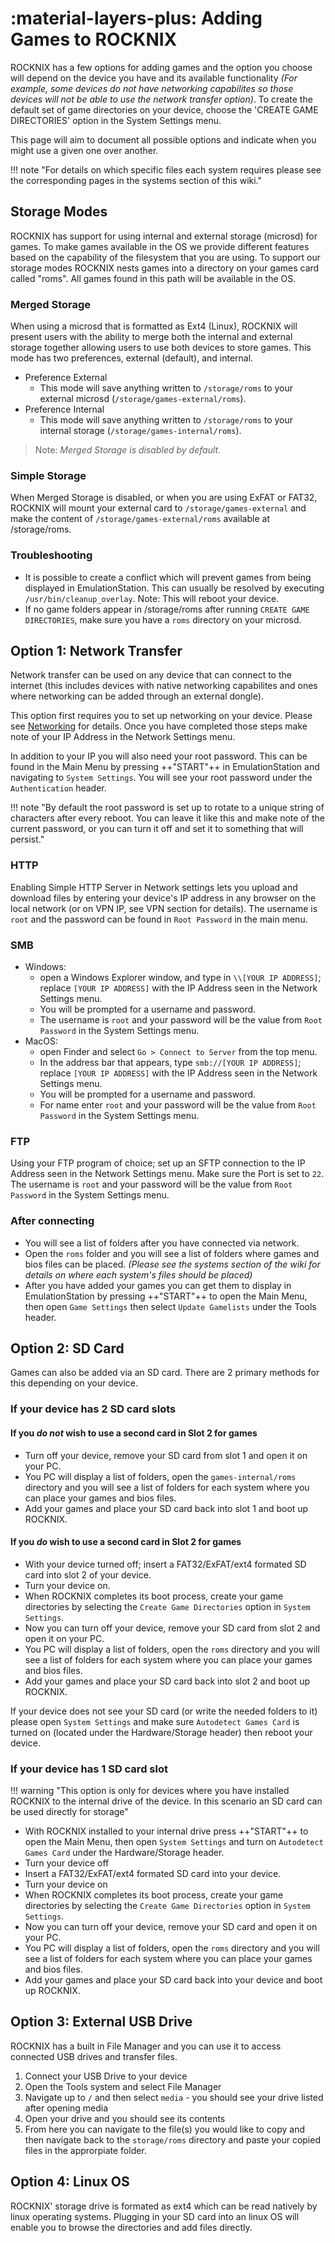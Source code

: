 # :material-layers-plus: Adding Games to ROCKNIX

ROCKNIX has a few options for adding games and the option you choose will depend on the device you have and its available functionality *(For example, some devices do not have networking capabilites so those devices will not be able to use the network transfer option)*.  To create the default set of game directories on your device, choose the 'CREATE GAME DIRECTORIES' option in the System Settings menu.

This page will aim to document all possible options and indicate when you might use a given one over another.

!!! note "For details on which specific files each system requires please see the corresponding pages in the systems section of this wiki."

## Storage Modes

ROCKNIX has support for using internal and external storage (microsd) for games.  To make games available in the OS we provide different features based on the capability of the filesystem that you are using.  To support our storage modes ROCKNIX nests games into a directory on your games card called "roms".  All games found in this path will be available in the OS.

### Merged Storage

When using a microsd that is formatted as Ext4 (Linux), ROCKNIX will present users with the ability to merge both the internal and external storage together allowing users to use both devices to store games.  This mode has two preferences, external (default), and internal.

* Preference External
  * This mode will save anything written to `/storage/roms` to your external microsd (`/storage/games-external/roms`).
* Preference Internal
  * This mode will save anything written to `/storage/roms` to your internal storage (`/storage/games-internal/roms`). 

> Note: *Merged Storage is disabled by default.*

### Simple Storage

When Merged Storage is disabled, or when you are using ExFAT or FAT32, ROCKNIX will mount your external card to `/storage/games-external` and make the content of `/storage/games-external/roms` available at /storage/roms.

### Troubleshooting

* It is possible to create a conflict which will prevent games from being displayed in EmulationStation.  This can usually be resolved by executing `/usr/bin/cleanup_overlay`.  Note: This will reboot your device.
* If no game folders appear in /storage/roms after running `CREATE GAME DIRECTORIES`, make sure you have a `roms` directory on your microsd.

## Option 1: Network Transfer

Network transfer can be used on any device that can connect to the internet (this includes devices with native networking capabilites and ones where networking can be added through an external dongle).

This option first requires you to set up networking on your device.  Please see [Networking](../../configure/networking) for details.  Once you have completed those steps make note of your IP Address in the Network Settings menu.

In addition to your IP you will also need your root password.  This can be found in the Main Menu by pressing ++"START"++ in EmulationStation and navigating to `System Settings`.  You will see your root password under the `Authentication` header.

!!! note "By default the root password is set up to rotate to a unique string of characters after every reboot. You can leave it like this and make note of the current password, or you can turn it off and set it to something that will persist."

### HTTP

Enabling Simple HTTP Server in Network settings lets you upload and download files by entering your device's IP address in any browser on the local network (or on VPN IP, see VPN section for details). The username is `root` and the password can be found in `Root Password` in the main menu.

### SMB

- Windows:
    - open a Windows Explorer window, and type in `\\[YOUR IP ADDRESS]`; replace `[YOUR IP ADDRESS]` with the IP Address seen in the Network Settings menu.
    - You will be prompted for a username and password. 
    - The username is `root` and your password will be the value from `Root Password` in the System Settings menu.
- MacOS: 
    - open Finder and select `Go > Connect to Server` from the top menu.
    - In the address bar that appears, type `smb://[YOUR IP ADDRESS]`; replace `[YOUR IP ADDRESS]` with the IP Address seen in the Network Settings menu.
    - You will be prompted for a username and password.
    - For name enter `root` and your password will be the value from `Root Password` in the System Settings menu.

### FTP

Using your FTP program of choice; set up an SFTP connection to the IP Address seen in the Network Settings menu.  Make sure the Port is set to `22`.  The username is `root` and your password will be the value from `Root Password` in the System Settings menu. 

### After connecting

- You will see a list of folders after you have connected via network.  
- Open the `roms` folder and you will see a list of folders where games and bios files can be placed. *(Please see the systems section of the wiki for details on where each system's files should be placed)*
- After you have added your games you can get them to display in EmulationStation by pressing ++"START"++ to open the Main Menu, then open `Game Settings` then select `Update Gamelists` under the Tools header.

## Option 2: SD Card

Games can also be added via an SD card.  There are 2 primary methods for this depending on your device.

### If your device has 2 SD card slots

#### If you *do not* wish to use a second card in Slot 2 for games
- Turn off your device, remove your SD card from slot 1 and open it on your PC.
- You PC will display a list of folders, open the `games-internal/roms` directory and you will see a list of folders for each system where you can place your games and bios files.
- Add your games and place your SD card back into slot 1 and boot up ROCKNIX.

#### If you *do* wish to use a second card in Slot 2 for games
- With your device turned off; insert a FAT32/ExFAT/ext4 formated SD card into slot 2 of your device.
- Turn your device on.
- When ROCKNIX completes its boot process, create your game directories by selecting the `Create Game Directories` option in `System Settings`.
- Now you can turn off your device, remove your SD card from slot 2 and open it on your PC.
- You PC will display a list of folders, open the `roms` directory and you will see a list of folders for each system where you can place your games and bios files.
- Add your games and place your SD card back into slot 2 and boot up ROCKNIX.

If your device does not see your SD card (or write the needed folders to it) please open `System Settings` and make sure `Autodetect Games Card` is turned on (located under the Hardware/Storage header) then reboot your device.

### If your device has 1 SD card slot

!!! warning "This option is only for devices where you have installed ROCKNIX to the internal drive of the device. In this scenario an SD card can be used directly for storage"

- With ROCKNIX installed to your internal drive press ++"START"++ to open the Main Menu, then open `System Settings` and turn on `Autodetect Games Card` under the Hardware/Storage header.
- Turn your device off
- Insert a FAT32/ExFAT/ext4 formated SD card into your device.
- Turn your device on
- When ROCKNIX completes its boot process, create your game directories by selecting the `Create Game Directories` option in `System Settings`.
- Now you can turn off your device, remove your SD card and open it on your PC.
- You PC will display a list of folders, open the `roms` directory and you will see a list of folders for each system where you can place your games and bios files.
- Add your games and place your SD card back into your device and boot up ROCKNIX.

## Option 3: External USB Drive

ROCKNIX has a built in File Manager and you can use it to access connected USB drives and transfer files. 

1. Connect your USB Drive to your device
2. Open the Tools system and select File Manager
3. Navigate up to `/` and then select `media` - you should see your drive listed after opening media
4. Open your drive and you should see its contents
5. From here you can navigate to the file(s) you would like to copy and then navigate back to the `storage/roms` directory and paste your copied files in the approrpiate folder.

## Option 4: Linux OS

ROCKNIX' storage drive is formated as ext4 which can be read natively by linux operating systems.  Plugging in your SD card into an linux OS will enable you to browse the directories and add files directly.
